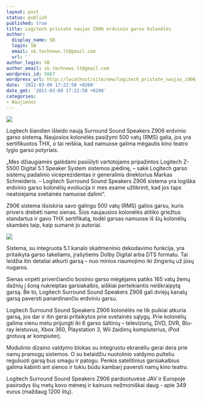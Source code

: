 ```yaml
---
layout: post
status: publish
published: true
title: Logitech pristatė naujas Z906 erdvinio garso kolonėlės
author:
  display_name: SB
  login: SB
  email: sb.technews.lt@gmail.com
  url: ''
author_login: SB
author_email: sb.technews.lt@gmail.com
wordpress_id: 5667
wordpress_url: http://localhost/site/new/logitech_pristate_naujas_z906_erdvinio_garso_koloneles/
date: '2011-03-09 17:22:50 +0200'
date_gmt: '2011-03-09 17:22:50 +0200'
categories:
- Naujienos
---
```

<div class="imgright"><img src="http://technews.lt/upload/surround-sound-speakers-z906-glamour-images.jpg"  /></div>
<p>Logitech šiandien išleido naują Surround Sound Speakers Z906 erdvinio garso sistemą. Naujosios kolonėlės pasižymi 500 vatų (RMS) galia, jos yra sertifikuotos THX, o tai reiškia, kad namuose galima mėgautis kino teatro lygio garso potyriais.</p>
<p>„Mes džiaugiamės galėdami pasiūlyti vartotojams pripažintos Logitech Z-5500 Digital 5.1 Speaker System sistemos įpėdinę, – sakė Logitech garso sistemų padalinio viceprezidentas ir generalinis direktorius Markas Schneideris. – Logitech Surround Sound Speakers Z906 sistema yra logiška erdvinio garso kolonėlių evoliucija ir mes esame užtikrinti, kad jos taps neatsiejama svetainės namuose dalimi“.</p>
<p>Z906 sistema išsiskiria savo galingu 500 vatų (RMS) galios garsu, kuris privers drebėti namo sienas. Šios naujausios kolonėlės atitiko griežtus standartus ir gavo THX sertifikatą, todėl garsas namuose iš šių kolonėlių skambės taip, kaip sumanė jo autoriai.</p>
<p><img src="http://technews.lt/upload/systemlogtech.jpg" /></p>
<p>Sistema, su integruota 5.1 kanalo skaitmeninio dekodavimo funkcija, yra pritaikyta garso takeliams, įrašytiems Dolby Digital arba DTS formatu. Tai leidžia itin detaliai atkurti garsą – nuo minios riaumojimo iki žingsnių už jūsų nugaros.</p>
<p>Sienas virpėti priverčiančio bosinio garso mėgėjams patiks 165 vatų žemų dažnių į šoną nukreiptas garsiakalbis, aiškiai perteikiantis neiškraipytą garsą. Be to, Logitech Surround Sound Speakers Z906 gali dviejų kanalų garsą paversti panardinančiu erdviniu garsu.</p>
<p>Logitech Surround Sound Speakers Z906 kolonėlės ne tik puikiai atkuria garsą, jos dar ir itin gerai pritaikytos prie svetainės sąlygų. Prie kolonėlių galima vienu metu prijungti iki 6 garso šaltinių – televizorių, DVD, DVR, Blu-ray leistuvus, Xbox 360, Playstation 3, Wii žaidimų kompiuterius, iPod grotuvą ar kompiuterį.</p>
<p>Modulinio dizaino valdymo blokas su integruotu ekranėliu gerai dera prie namų pramogų sistemos. O su belaidžiu nuotolinio valdymo pulteliu reguliuoti garsą bus smagu ir patogu. Penkis satelitinius garsiakalbius galima kabinti ant sienos ir tokiu būdu kambarį paversti namų kino teatru.</p>
<p>Logitech Surround Sound Speakers Z906 parduotuvėse JAV ir Europoje pasirodys šių metų kovo mėnesį ir kainuos nežmoniškai daug - apie 349 eurus (maždaug 1200 litų).<br /></p>
